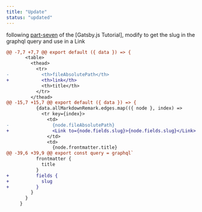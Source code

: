 ```yaml
---
title: "Update"
status: "updated"
---
```

following [part-seven](https://www.gatsbyjs.org/tutorial/part-seven/) of the [Gatsby.js Tutorial], modify to get the slug in the graphql query and use in a Link
```diff
@@ -7,7 +7,7 @@ export default ({ data }) => {
       <table>
         <thead>
           <tr>
-            <th>fileAbsolutePath</th>
+            <th>link</th>
             <th>title</th>
           </tr>
         </thead>
@@ -15,7 +15,7 @@ export default ({ data }) => {
           {data.allMarkdownRemark.edges.map(({ node }, index) =>
             <tr key={index}>
               <td>
-                {node.fileAbsolutePath}
+                <Link to={node.fields.slug}>{node.fields.slug}</Link>
               </td>
               <td>
                 {node.frontmatter.title}
@@ -39,6 +39,9 @@ export const query = graphql`
           frontmatter {
             title
           }
+          fields {
+            slug
+          }
         }
       }
     }
```